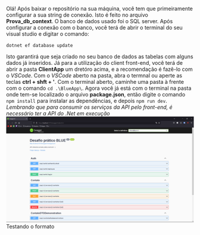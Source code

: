 Olá! Após baixar o repositório na sua máquina, você tem que primeiramente configurar a sua string de conexão. Isto é feito no arquivo **Prova_db_context**.
O banco de dados usado foi o SQL server.
Após configurar a conexão com o banco, você terá de abrir o terminal do seu visual studio e digitar o comando:
```
dotnet ef database update
```
Isto garantirá que seja criado no seu banco de dados as tabelas com alguns dados já inseridos.
Já para a utilização do client front-end, você terá de abrir a pasta **ClientApp** um dretóro acima, e a recomendação é fazê-lo com o *VSCode*.
Com o *VSCode* aberto na pasta, abra o termnal ou aperte as teclas **ctrl + shft + '**. Com o terminal aberto, caminhe uma pasta à frente com o comando ```cd .\BlueApp\```.
Agora você já está com o terminal na pasta onde tem-se localizado o arquivo **package.json**, então digite o comando ```npm install``` para instalar as dependências, e depois ```npm run dev```.
*Lembrando que para consumir os serviços da API pelo front-end, é necessário ter a API do .Net em execução*
![swagger completo](https://github.com/FelipeeSaM/ProvaBlue/blob/master/swagger_completo.png)
Testando o formato
